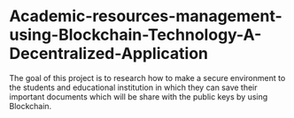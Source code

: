 # Academic-resources-management-using-Blockchain-Technology-A-Decentralized-Application
The goal of this project is to research how to make a secure environment to the students and educational institution in which they can save their important documents  which will be share with the public keys by using Blockchain.
